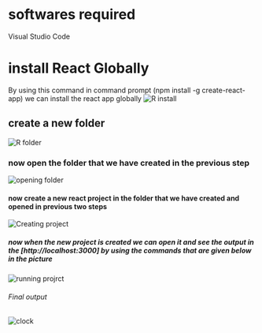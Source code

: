 # softwares required
Visual Studio Code

# install React Globally

By using this command in command prompt (npm install -g create-react-app) we can install the react app globally
![R install](https://user-images.githubusercontent.com/96420071/146769926-f4fa0cf6-aa2d-410d-908f-10524307da1a.PNG)

## create a new folder 

![R folder](https://user-images.githubusercontent.com/96420071/146770694-80ee0ead-59d9-4873-a776-557f6119b351.PNG)

### now open the folder that we have created in the previous step

![opening folder](https://user-images.githubusercontent.com/96420071/146771029-92c87e8e-a88c-4cb3-86c2-3cad93476ba7.PNG)

#### now create a new react project in the folder that we have created and opened in previous two steps

![Creating project](https://user-images.githubusercontent.com/96420071/146771369-286a5b22-00f4-4158-8143-57f493b7e107.PNG)

##### now when the new project is created we can open it and see the output in the [http://localhost:3000] by using the commands that are given below in the picture


 ![running projrct](https://user-images.githubusercontent.com/96420071/146772164-8dbeec75-3326-4bd8-9702-5e181d433243.PNG)
 
 
 ###### Final output 
 
 ![clock](https://user-images.githubusercontent.com/96420071/146772623-3f4d893e-4866-4e75-9fda-af5352984b89.PNG)














